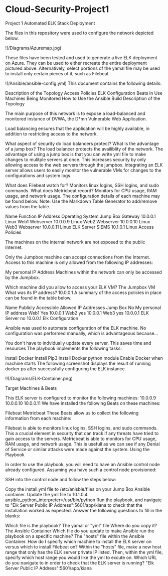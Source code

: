 # Cloud-Security-Project1
Project 1
Automated ELK Stack Deployment

The files in this repository were used to configure the network depicted below.

!(/Diagrams/Azuremap.jpg)

These files have been tested and used to generate a live ELK deployment on Azure. They can be used to either recreate the entire deployment pictured above. Alternatively, select portions of the yamal file may be used to install only certain pieces of it, such as Filebeat.

!(/Ansible/ansible-config.yml)
This document contains the following details:

Description of the Topology
Access Policies
ELK Configuration
Beats in Use
Machines Being Monitored
How to Use the Ansible Build
Description of the Topology

The main purpose of this network is to expose a load-balanced and monitored instance of DVWA, the D*mn Vulnerable Web Application.

Load balancing ensures that the application will be highly available, in addition to restricting access to the network.

What aspect of security do load balancers protect? What is the advantage of a jump box?
The load balancer protects the availiblity of the network. The advantage of using a jump box is that you can write yml file to make changes to mulitple servers at once. This increases security by only allowing access to the web servers through the jumpbox.
Integrating an ELK server allows users to easily monitor the vulnerable VMs for changes to the configurations and system logs.

What does Filebeat watch for? Monitors linux logins, SSH logins, and sudo commands.
What does Metricbeat record? Monitors for CPU usage, RAM usage, and network usage.
The configuration details of each machine may be found below. Note: Use the Markdown Table Generator to add/remove values from the table.

Name	Function	IP Address	Operating System
Jump Box	Gateway	10.0.0.1	Linux
Web1	Webserver	10.0.0.9	Linux
Web2	Webserver	10.0.0.10	Linux
Web3	Webserver	10.0.0.11	Linux
ELK Server	SIEMS	10.1.0.1	Linux
Access Policies

The machines on the internal network are not exposed to the public Internet.

Only the Jumpbox machine can accept connections from the Internet. Access to this machine is only allowed from the following IP addresses:

My personal IP Address
Machines within the network can only be accessed by the Jumpbox.

Which machine did you allow to access your ELK VM?
The Jumpbox VM
What was its IP address?
10.0.0.1
A summary of the access policies in place can be found in the table below.

Name	Publicly Accessible	Allowed IP Addresses
Jump Box	No	My personal IP address
Web1	Yes	10.0.0.1
Web2	yes	10.0.0.1
Web3	yes	10.0.0.1
ELK Server	no	10.0.0.1
Elk Configuration

Ansible was used to automate configuration of the ELK machine. No configuration was performed manually, which is advantageous because...

You don't have to indvidually update every server.
This saves time and resources
The playbook implements the following tasks:

Install Docker
Install Pip3
Install Docker python module
Enable Docker when machine starts
The following screenshot displays the result of running docker ps after successfully configuring the ELK instance.

!!(/Diagrams/ELK-Container.png)

Target Machines & Beats

This ELK server is configured to monitor the following machines: 10.0.0.9 10.0.0.10 10.0.0.11 We have installed the following Beats on these machines:

Filebeat
Metricbeat
These Beats allow us to collect the following information from each machine:

Filebeat is able to monitors linux logins, SSH logins, and sudo commands. This a crucial element in security that can track if any threats have tried to gain access to the servers.
Metricbeat is able to monitors for CPU usage, RAM usage, and network usage. This is usefull as we can see if any Denial of Service or similar attacks were made against the system.
Using the Playbook

In order to use the playbook, you will need to have an Ansible control node already configured. Assuming you have such a control node provisioned:

SSH into the control node and follow the steps below:

Copy the install.yml file to /etc/anisble/files on your Jump Box Ansible container.
Update the yml file to 10.1.0.4 ansible_python_interpreter=/usr/bin/python
Run the playbook, and navigate to "Elk Server Public IP Address":5601/app/kiana to check that the installation worked as expected.
Answer the following questions to fill in the blanks:

Which file is the playbook?
The yamal or "yml" file
Where do you copy it?
The Ansible Container
Which file do you update to make Ansible run the playbook on a specific machine? The "hosts" file within the Ansible Container.
How do I specify which machine to install the ELK server on versus which to install Filebeat on?
Within the "hosts" file, make a new host range that only has the ELK server private IP listed. Then, within the yml file, specify which host range you would like the yml to excute on.
Which URL do you navigate to in order to check that the ELK server is running? "Elk Server Public IP Address":5601/app/kiana
